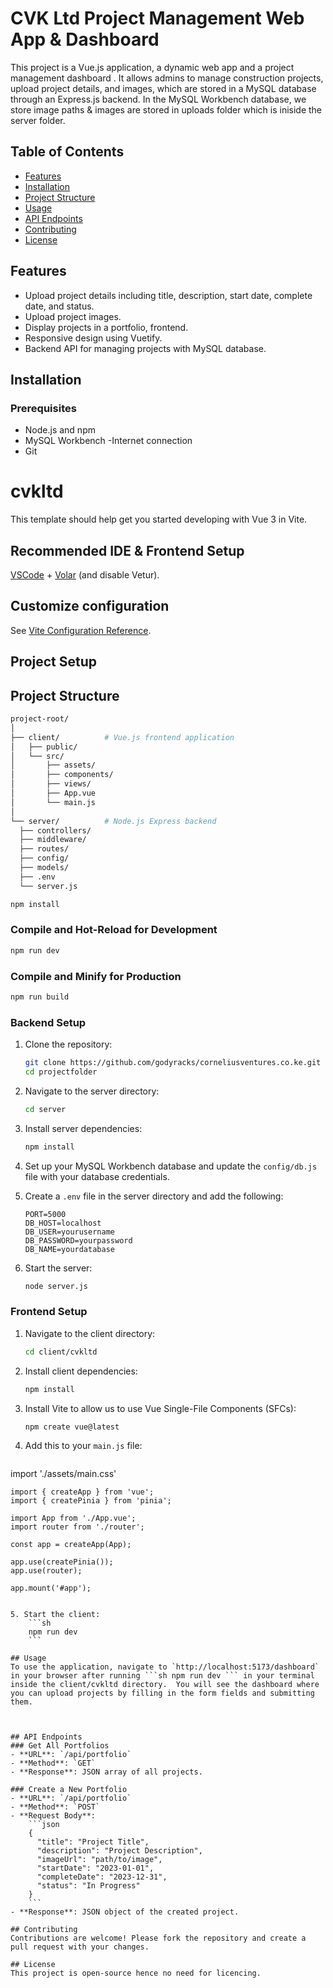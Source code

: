# CVK Ltd Project Management Web App & Dashboard

This project is a Vue.js application, a dynamic web app and  a project management dashboard . It allows admins to manage construction projects, upload project details, and images, which are stored in a MySQL database through an Express.js backend. In the MySQL Workbench database, we store image paths & images are stored in uploads folder which is iniside the server folder.


## Table of Contents
- [Features](#features)
- [Installation](#installation)
- [Project Structure](#project-structure)
- [Usage](#usage)
- [API Endpoints](#api-endpoints)
- [Contributing](#contributing)
- [License](#license)

## Features
- Upload project details including title, description, start date, complete date, and status.
- Upload project images.
- Display projects in a portfolio, frontend.
- Responsive design using Vuetify.
- Backend API for managing projects with MySQL database.

## Installation

### Prerequisites
- Node.js and npm
- MySQL Workbench
-Internet connection
- Git

# cvkltd

This template should help get you started developing with Vue 3 in Vite.

## Recommended IDE  & Frontend Setup

[VSCode](https://code.visualstudio.com/) + [Volar](https://marketplace.visualstudio.com/items?itemName=Vue.volar) (and disable Vetur).

## Customize configuration

See [Vite Configuration Reference](https://vitejs.dev/config/).

## Project Setup
## Project Structure
  ```sh
project-root/
│
├── client/          # Vue.js frontend application
│   ├── public/
│   └── src/
│       ├── assets/
│       ├── components/
│       ├── views/
│       ├── App.vue
│       └── main.js
│
└── server/          # Node.js Express backend
    ├── controllers/
    ├── middleware/
    ├── routes/
    ├── config/
    ├── models/
    ├── .env
    └── server.js
```

```sh
npm install
```

### Compile and Hot-Reload for Development

```sh
npm run dev
```

### Compile and Minify for Production

```sh
npm run build
```

### Backend Setup

1. Clone the repository:
    ```sh
    git clone https://github.com/godyracks/corneliusventures.co.ke.git
    cd projectfolder
    ```

2. Navigate to the server directory:
    ```sh
    cd server
    ```

3. Install server dependencies:
    ```sh
    npm install
    ```

4. Set up your MySQL Workbench database and update the `config/db.js` file with your database credentials.

5. Create a `.env` file in the server directory and add the following:
    ```env
    PORT=5000
    DB_HOST=localhost
    DB_USER=yourusername
    DB_PASSWORD=yourpassword
    DB_NAME=yourdatabase
    ```

6. Start the server:
    ```sh
    node server.js
    ```

### Frontend Setup

1. Navigate to the client directory:
    ```sh
    cd client/cvkltd
    ```

2. Install client dependencies:
    ```sh
    npm install
    ```

3. Install Vite to  allow us to use Vue Single-File Components (SFCs):
    ```sh
    npm create vue@latest
    ```

4. Add this to your `main.js` file:
    ```js
  import './assets/main.css'

    import { createApp } from 'vue';
    import { createPinia } from 'pinia';

    import App from './App.vue';
    import router from './router';

    const app = createApp(App);

    app.use(createPinia());
    app.use(router);

    app.mount('#app');
```

5. Start the client:
    ```sh
    npm run dev
    ```

## Usage
To use the application, navigate to `http://localhost:5173/dashboard`  in your browser after running ```sh npm run dev ``` in your terminal inside the client/cvkltd directory.  You will see the dashboard where you can upload projects by filling in the form fields and submitting them.



## API Endpoints
### Get All Portfolios
- **URL**: `/api/portfolio`
- **Method**: `GET`
- **Response**: JSON array of all projects.

### Create a New Portfolio
- **URL**: `/api/portfolio`
- **Method**: `POST`
- **Request Body**: 
    ```json
    {
      "title": "Project Title",
      "description": "Project Description",
      "imageUrl": "path/to/image",
      "startDate": "2023-01-01",
      "completeDate": "2023-12-31",
      "status": "In Progress"
    }
    ```
- **Response**: JSON object of the created project.

## Contributing
Contributions are welcome! Please fork the repository and create a pull request with your changes.

## License
This project is open-source hence no need for licencing.
